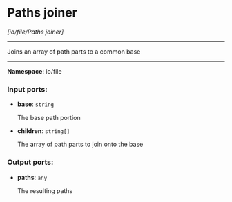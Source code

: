 # Paths joiner

_[io/file/Paths joiner]_

---

Joins an array of path parts to a common base

---

__Namespace__: io/file

### Input ports:

* __base__: ` string `

    The base path portion


* __children__: ` string[] `

    The array of path parts to join onto the base

### Output ports:

* __paths__: ` any `

    The resulting paths

